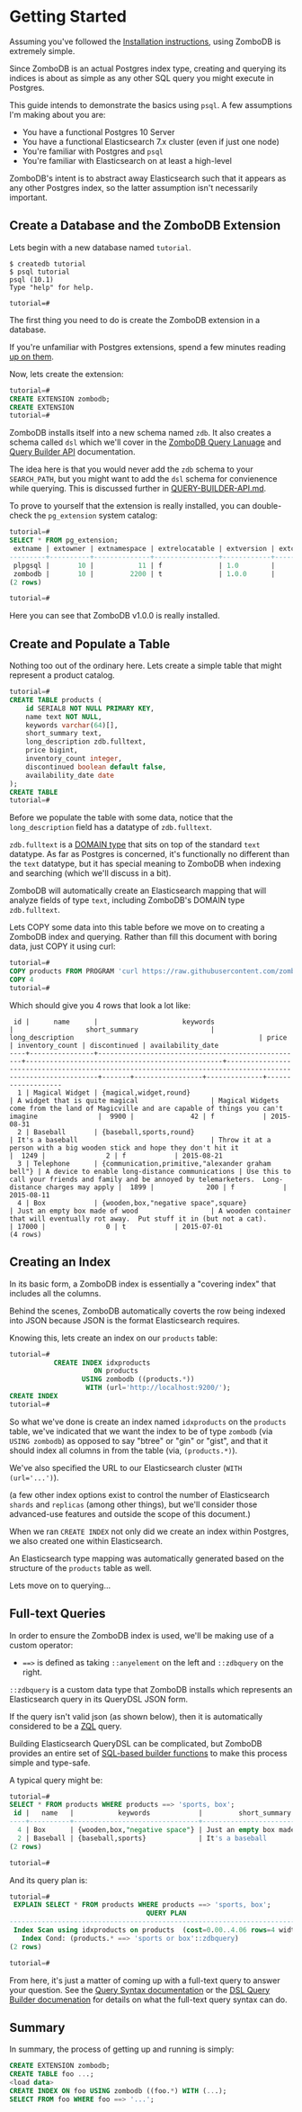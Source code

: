 # Getting Started

Assuming you've followed the [Installation instructions](BINARY-INSTALLATION.md), using ZomboDB is extremely simple.

Since ZomboDB is an actual Postgres index type, creating and querying its indices is about as simple as any other SQL
query you might execute in Postgres.

This guide intends to demonstrate the basics using `psql`. A few assumptions I'm making about you are:

- You have a functional Postgres 10 Server
- You have a functional Elasticsearch 7.x cluster (even if just one node)
- You're familiar with Postgres and `psql`
- You're familiar with Elasticsearch on at least a high-level

ZomboDB's intent is to abstract away Elasticsearch such that it appears as any other Postgres index, so the latter
assumption isn't necessarily important.

## Create a Database and the ZomboDB Extension

Lets begin with a new database named `tutorial`.

```
$ createdb tutorial
$ psql tutorial
psql (10.1)
Type "help" for help.

tutorial=# 
```

The first thing you need to do is create the ZomboDB extension in a database.

If you're unfamiliar with Postgres extensions, spend a few minutes reading
[up on them](http://www.postgresql.org/docs/10/static/sql-createextension.html).

Now, lets create the extension:

```sql
tutorial=# 
CREATE EXTENSION zombodb;
CREATE EXTENSION
tutorial=#
```

ZomboDB installs itself into a new schema named `zdb`. It also creates a schema called `dsl` which we'll cover in the
[ZomboDB Query Lanuage](ZQL.md) and [Query Builder API](QUERY-BUILDER-API.md) documentation.

The idea here is that you would never add the `zdb` schema to your `SEARCH_PATH`, but you might want to add the `dsl`
schema for convienence while querying. This is discussed further in [QUERY-BUILDER-API.md](QUERY-BUILDER-API.md).

To prove to yourself that the extension is really installed, you can double-check the `pg_extension` system catalog:

```sql
tutorial=# 
SELECT * FROM pg_extension;
 extname | extowner | extnamespace | extrelocatable | extversion | extconfig | extcondition 
---------+----------+--------------+----------------+------------+-----------+--------------
 plpgsql |       10 |           11 | f              | 1.0        |           | 
 zombodb |       10 |         2200 | t              | 1.0.0      |           | 
(2 rows)

tutorial=# 
```

Here you can see that ZomboDB v1.0.0 is really installed.

## Create and Populate a Table

Nothing too out of the ordinary here. Lets create a simple table that might represent a product catalog.

```sql
tutorial=# 
CREATE TABLE products (
    id SERIAL8 NOT NULL PRIMARY KEY,
    name text NOT NULL,
    keywords varchar(64)[],
    short_summary text,
    long_description zdb.fulltext, 
    price bigint,
    inventory_count integer,
    discontinued boolean default false,
    availability_date date
);
CREATE TABLE
tutorial=#
```

Before we populate the table with some data, notice that the `long_description` field has a datatype of `zdb.fulltext`.

`zdb.fulltext` is a [DOMAIN type](http://www.postgresql.org/docs/10.0/static/sql-createdomain.html) that sits on top of
the standard `text` datatype. As far as Postgres is concerned, it's functionally no different than the `text` datatype,
but it has special meaning to ZomboDB when indexing and searching (which we'll discuss in a bit).

ZomboDB will automatically create an Elasticsearch mapping that will analyze fields of type `text`, including ZomboDB's
DOMAIN type `zdb.fulltext`.

Lets COPY some data into this table before we move on to creating a ZomboDB index and querying. Rather than fill this
document with boring data, just COPY it using curl:

```sql
tutorial=# 
COPY products FROM PROGRAM 'curl https://raw.githubusercontent.com/zombodb/zombodb/master/TUTORIAL-data.dmp';
COPY 4
tutorial=#
```

Which should give you 4 rows that look a lot like:

```
 id |      name      |                     keywords                      |                  short_summary                  |                                              long_description                                              | price | inventory_count | discontinued | availability_date 
----+----------------+---------------------------------------------------+-------------------------------------------------+------------------------------------------------------------------------------------------------------------+-------+-----------------+--------------+-------------------
  1 | Magical Widget | {magical,widget,round}                            | A widget that is quite magical                  | Magical Widgets come from the land of Magicville and are capable of things you can't imagine               |  9900 |              42 | f            | 2015-08-31
  2 | Baseball       | {baseball,sports,round}                           | It's a baseball                                 | Throw it at a person with a big wooden stick and hope they don't hit it                                    |  1249 |               2 | f            | 2015-08-21
  3 | Telephone      | {communication,primitive,"alexander graham bell"} | A device to enable long-distance communications | Use this to call your friends and family and be annoyed by telemarketers.  Long-distance charges may apply |  1899 |             200 | f            | 2015-08-11
  4 | Box            | {wooden,box,"negative space",square}              | Just an empty box made of wood                  | A wooden container that will eventually rot away.  Put stuff it in (but not a cat).                        | 17000 |               0 | t            | 2015-07-01
(4 rows)
```

## Creating an Index

In its basic form, a ZomboDB index is essentially a "covering index" that includes all the columns.

Behind the scenes, ZomboDB automatically coverts the row being indexed into JSON because JSON is the format
Elasticsearch requires.

Knowing this, lets create an index on our `products` table:

```sql
tutorial=# 
           CREATE INDEX idxproducts 
                     ON products 
                  USING zombodb ((products.*))
                   WITH (url='http://localhost:9200/');
CREATE INDEX
tutorial=# 
```

So what we've done is create an index named `idxproducts` on the `products` table, we've indicated that we want the
index to be of type `zombodb` (via `USING zombodb`) as opposed to say "btree" or "gin" or "gist", and that it should
index all columns in from the table (via, `(products.*)`).

We've also specified the URL to our Elasticsearch cluster (`WITH (url='...')`).

(a few other index options exist to control the number of Elasticsearch `shards` and `replicas` (among other things),
but we'll consider those advanced-use features and outside the scope of this document.)

When we ran `CREATE INDEX` not only did we create an index within Postgres, we also created one within Elasticsearch.

An Elasticsearch type mapping was automatically generated based on the structure of the `products` table as well.

Lets move on to querying...

## Full-text Queries

In order to ensure the ZomboDB index is used, we'll be making use of a custom operator:

- `==>` is defined as taking `::anyelement` on the left and `::zdbquery` on the right.

`::zdbquery` is a custom data type that ZomboDB installs which represents an Elasticsearch query in its QueryDSL JSON
form.

If the query isn't valid json (as shown below), then it is automatically considered to be a [ZQL](ZQL.md) query.

Building Elasticsearch QueryDSL can be complicated, but ZomboDB provides an entire set of
[SQL-based builder functions](QUERY-BUILDER-API.md) to make this process simple and type-safe.

A typical query might be:

```sql
tutorial=# 
SELECT * FROM products WHERE products ==> 'sports, box';
 id |   name   |           keywords            |         short_summary          |                                  long_description                                   | price | inventory_count | discontinued 
----+----------+-------------------------------+--------------------------------+-------------------------------------------------------------------------------------+-------+-----------------+--------------
  4 | Box      | {wooden,box,"negative space"} | Just an empty box made of wood | A wooden container that will eventually rot away.  Put stuff it in (but not a cat). | 17000 |               0 | t
  2 | Baseball | {baseball,sports}             | It's a baseball                | Throw it at a person with a big wooden stick and hope they don't hit it             |  1249 |               2 | f
(2 rows)

tutorial=# 
```

And its query plan is:

```sql
tutorial=# 
 EXPLAIN SELECT * FROM products WHERE products ==> 'sports, box';
                                  QUERY PLAN                                  
------------------------------------------------------------------------------
 Index Scan using idxproducts on products  (cost=0.00..4.06 rows=4 width=153)
   Index Cond: (products.* ==> 'sports or box'::zdbquery)
(2 rows)

tutorial=# 
```

From here, it's just a matter of coming up with a full-text query to answer your question. See the
[Query Syntax documentation](ZQL.md) or the [DSL Query Builder documenation](QUERY-BUILDER-API.md) for details on what
the full-text query syntax can do.

## Summary

In summary, the process of getting up and running is simply:

```sql
CREATE EXTENSION zombodb;
CREATE TABLE foo ...;
<load data>
CREATE INDEX ON foo USING zombodb ((foo.*) WITH (...);
SELECT FROM foo WHERE foo ==> '...';
```
